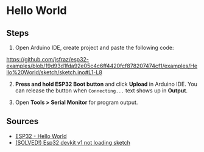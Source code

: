 # Hello World

## Steps

1) Open Arduino IDE, create project and paste the following code:

https://github.com/jsfraz/esp32-examples/blob/19d93d1fda92e05c4c6ff4420fcf878207474cf1/examples/Hello%20World/sketch/sketch.ino#L1-L8

2) **Press and hold ESP32 Boot button** and click **Upload** in Arduino IDE. You can release the button when `Connecting...` text shows up in **Output**.

3) Open **Tools > Serial Monitor** for program output.

## Sources

- [ESP32 - Hello World](https://esp32io.com/tutorials/esp32-hello-world)
- [(SOLVED!) Esp32 devkit v1 not loading sketch](https://forum.arduino.cc/t/solved-esp32-devkit-v1-not-loading-sketch/861761)
